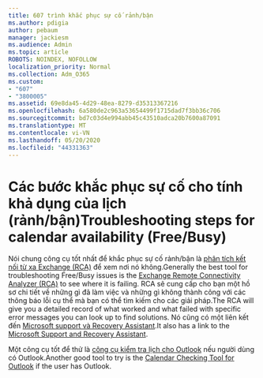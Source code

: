 ```yaml
---
title: 607 trình khắc phục sự cố rảnh/bận
ms.author: pdigia
author: pebaum
manager: jackiesm
ms.audience: Admin
ms.topic: article
ROBOTS: NOINDEX, NOFOLLOW
localization_priority: Normal
ms.collection: Adm_O365
ms.custom:
- "607"
- "3800005"
ms.assetid: 69e8da45-4d29-48ea-8279-d35313367216
ms.openlocfilehash: 6a580de2c963a53654499f1715dad7f3bb36c706
ms.sourcegitcommit: bd7c03d4e994abb45c43510adca20b7600a87091
ms.translationtype: MT
ms.contentlocale: vi-VN
ms.lasthandoff: 05/20/2020
ms.locfileid: "44331363"
---
```

# <a name="troubleshooting-steps-for-calendar-availability-freebusy"></a><span data-ttu-id="053bc-102">Các bước khắc phục sự cố cho tính khả dụng của lịch (rảnh/bận)</span><span class="sxs-lookup"><span data-stu-id="053bc-102">Troubleshooting steps for calendar availability (Free/Busy)</span></span>

<span data-ttu-id="053bc-103">Nói chung công cụ tốt nhất để khắc phục sự cố rảnh/bận là [phân tích kết nối từ xa Exchange (RCA)](https://testconnectivity.microsoft.com/Default.aspx?testId=freeBusy) để xem nơi nó không.</span><span class="sxs-lookup"><span data-stu-id="053bc-103">Generally the best tool for troubleshooting Free/Busy issues is the [Exchange Remote Connectivity Analyzer (RCA)](https://testconnectivity.microsoft.com/Default.aspx?testId=freeBusy) to see where it is failing.</span></span> <span data-ttu-id="053bc-104">RCA sẽ cung cấp cho bạn một hồ sơ chi tiết về những gì đã làm việc và những gì không thành công với các thông báo lỗi cụ thể mà bạn có thể tìm kiếm cho các giải pháp.</span><span class="sxs-lookup"><span data-stu-id="053bc-104">The RCA will give you a detailed record of what worked and what failed with specific error messages you can look up to find solutions.</span></span> <span data-ttu-id="053bc-105">Nó cũng có một liên kết đến [Microsoft support và Recovery Assistant](https://diagnostics.office.com/).</span><span class="sxs-lookup"><span data-stu-id="053bc-105">It also has a link to the [Microsoft Support and Recovery Assistant](https://diagnostics.office.com/).</span></span>

<span data-ttu-id="053bc-106">Một công cụ tốt để thử là [công cụ kiểm tra lịch cho Outlook](https://www.microsoft.com/download/details.aspx?id=28786) nếu người dùng có Outlook.</span><span class="sxs-lookup"><span data-stu-id="053bc-106">Another good tool to try is the [Calendar Checking Tool for Outlook](https://www.microsoft.com/download/details.aspx?id=28786) if the user has Outlook.</span></span>

